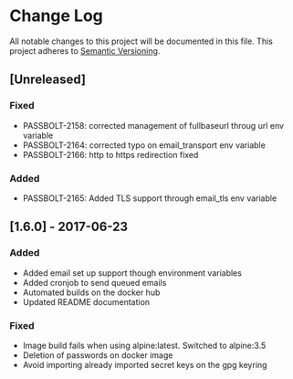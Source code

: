 # Change Log
All notable changes to this project will be documented in this file.
This project adheres to [Semantic Versioning](http://semver.org/).

## [Unreleased]

### Fixed
- PASSBOLT-2158: corrected management of fullbaseurl throug url env variable
- PASSBOLT-2164: corrected typo on email_transport env variable
- PASSBOLT-2166: http to https redirection fixed

### Added

- PASSBOLT-2165: Added TLS support through email_tls env variable

## [1.6.0] - 2017-06-23
### Added
- Added email set up support though environment variables
- Added cronjob to send queued emails
- Automated builds on the docker hub
- Updated README documentation

### Fixed
- Image build fails when using alpine:latest. Switched to alpine:3.5
- Deletion of passwords on docker image
- Avoid importing already imported secret keys on the gpg keyring

